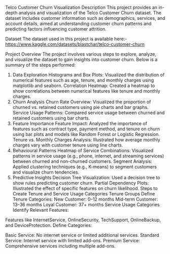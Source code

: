 Telco Customer Churn Visualization
Description
This project provides an in-depth analysis and visualization of the Telco Customer Churn dataset. The dataset includes customer information such as demographics, services, and account details, aimed at understanding customer churn patterns and predicting factors influencing customer attrition.

Dataset
The dataset used in this project is available here:- https://www.kaggle.com/datasets/blastchar/telco-customer-churn

Project Overview
The project involves various steps to explore, analyze, and visualize the dataset to gain insights into customer churn. Below is a summary of the steps performed:

1. Data Exploration
Histograms and Box Plots: Visualized the distribution of numerical features such as age, tenure, and monthly charges using matplotlib and seaborn.
Correlation Heatmap: Created a heatmap to show correlations between numerical features like tenure and monthly charges.
2. Churn Analysis
Churn Rate Overview: Visualized the proportion of churned vs. retained customers using pie charts and bar graphs.
Service Usage Patterns: Compared service usage between churned and retained customers using bar charts.
3. Feature Importance
Feature Impact: Analyzed the importance of features such as contract type, payment method, and tenure on churn using bar plots and models like Random Forest or Logistic Regression.
Tenure vs. Monthly Charges Analysis: Illustrated how average monthly charges vary with customer tenure using line charts.
4. Behavioural Patterns
Heatmap of Service Combinations: Visualized patterns in service usage (e.g., phone, internet, and streaming services) between churned and non-churned customers.
Segment Analysis: Applied clustering techniques (e.g., K-means) to segment customers and visualize churn tendencies.
5. Predictive Insights
Decision Tree Visualization: Used a decision tree to show rules predicting customer churn.
Partial Dependency Plots: Illustrated the effect of specific features on churn likelihood.
Steps to Create Tenure and Service Usage Categories
Tenure Groups
Define Tenure Categories:
New Customer: 0–12 months
Mid-term Customer: 13–36 months
Loyal Customer: 37+ months
Service Usage Categories
Identify Relevant Features:

Features like InternetService, OnlineSecurity, TechSupport, OnlineBackup, and DeviceProtection.
Define Categories:

Basic Service: No internet service or limited additional services.
Standard Service: Internet service with limited add-ons.
Premium Service: Comprehensive services including multiple add-ons.
